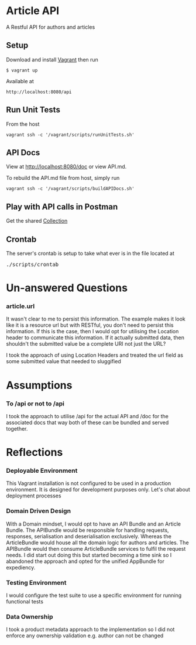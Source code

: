 # Article API
A Restful API for authors and articles

## Setup
Download and install [Vagrant](https://www.vagrantup.com/downloads.html) then run

<pre>
<code>$ vagrant up</code>
</pre>
Available at
<pre>
<code>http://localhost:8080/api</code>
</pre>

## Run Unit Tests
From the host
<pre>
<code>vagrant ssh -c '/vagrant/scripts/runUnitTests.sh'</code>
</pre>

## API Docs
View at [http://localhost:8080/doc](http://localhost:8080/doc) or view API.md.

To rebuild the API.md file from host, simply run
<pre>
<code>vagrant ssh -c '/vagrant/scripts/buildAPIDocs.sh'</code>
</pre>

## Play with API calls in Postman
Get the shared [Collection](https://www.getpostman.com/collections/404bafd7843d322071a6)

## Crontab
The server's crontab is setup to take what ever is in the file located at
<pre>./scripts/crontab</pre>

# Un-answered Questions
### article.url
It wasn't clear to me to persist this information. The example makes it look like it is a resource url but with RESTful, you don't need to persist this information. If this is the case, then I would opt for utilising the Location header to communicate this information. If it actually submitted data, then shouldn't the submitted value be a complete URI not just the URL?
 
I took the approach of using Location Headers and treated the url field as some submitted value that needed to sluggified

# Assumptions
### To /api or not to /api
I took the approach to utilise /api for the actual API and /doc for the associated docs that way both of these can be bundled and served together.

# Reflections
### Deployable Environment
This Vagrant installation is not configured to be used in a production environment. It is designed for development purposes only. Let's chat about deployment processes

### Domain Driven Design
With a Domain mindset, I would opt to have an API Bundle and an Article Bundle. The APIBundle would be responsible for handling requests, responses, serialisation and deserialisation exclusively. Whereas the ArticleBundle would house all the domain logic for authors and articles. The APIBundle would then consume ArticleBundle services to fulfil the request needs. I did start out doing this but started becoming a time sink so I abandoned the approach and opted for the unified AppBundle for expediency.

### Testing Environment
I would configure the test suite to use a specific environment for running functional tests

### Data Ownership
I took a product metadata approach to the implementation so I did not enforce any ownership validation e.g. author can not be changed 
